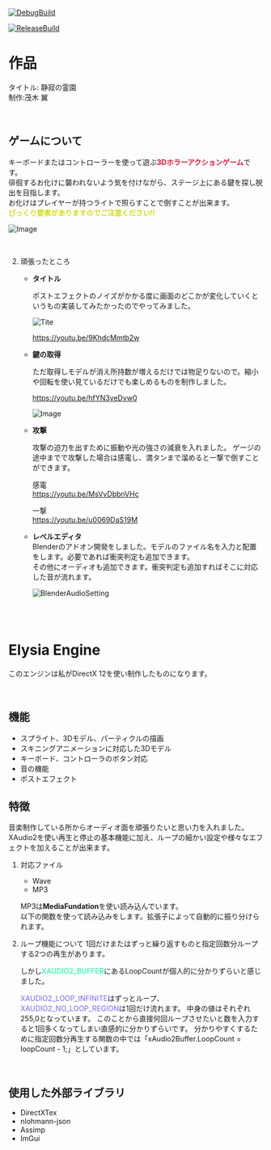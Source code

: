 [![DebugBuild](https://github.com/TsubasaMogi0283/Ellysia_3.0/actions/workflows/DebugBuild.yml/badge.svg?branch=master)](https://github.com/TsubasaMogi0283/Ellysia_3.0/actions/workflows/DebugBuild.yml)

[![ReleaseBuild](https://github.com/TsubasaMogi0283/Ellysia_3.0/actions/workflows/ReleaseBuild.yml/badge.svg?branch=master)](https://github.com/TsubasaMogi0283/Ellysia_3.0/actions/workflows/ReleaseBuild.yml)

# 作品

タイトル: 静寂の霊園  
制作:茂木 翼  

<br>

## ゲームについて

キーボードまたはコントローラーを使って遊ぶ<span style="color: #dc143c; ">**3Dホラーアクションゲーム**</span>です。  
徘徊するお化けに襲われないよう気を付けながら、ステージ上にある鍵を探し脱出を目指します。  
お化けはプレイヤーが持つライトで照らすことで倒すことが出来ます。  
<span style="color: #d5dc14ff; ">**びっくり要素がありますのでご注意ください!!**</span>




![Image](https://github.com/user-attachments/assets/41601ddf-bf33-4c91-8513-40abd9019b73)

<br>


2. 頑張ったところ

    * **タイトル**  

        ポストエフェクトのノイズがかかる度に画面のどこかが変化していくというもの実装してみたかったのでやってみました。

        ![Tite](https://github.com/user-attachments/assets/006abf54-80f8-490e-abc8-56a66ea6dd32)

        https://youtu.be/9KhdcMmtb2w


	* **鍵の取得**  

		ただ取得しモデルが消え所持数が増えるだけでは物足りないので。縮小や回転を使い見ているだけでも楽しめるものを制作しました。

        https://youtu.be/hfYN3veDvw0

		![Image](https://github.com/user-attachments/assets/23d74250-9bf8-41a5-87eb-109a02a56bab)


    * **攻撃**  

        攻撃の迫力を出すために振動や光の強さの減衰を入れました。
        ゲージの途中までで攻撃した場合は感電し、満タンまで溜めると一撃で倒すことができます。  
    

        感電  
        https://youtu.be/MsVvDbbnVHc
        
        一撃  
        https://youtu.be/u0069DaS19M


    * **レベルエディタ**  
        Blenderのアドオン開発をしました。モデルのファイル名を入力と配置をします。必要であれば衝突判定も追加できます。  
        その他にオーディオも追加できます。衝突判定も追加すればそこに対応した音が流れます。

        ![BlenderAudioSetting](https://github.com/user-attachments/assets/3d5ce673-13a4-40f1-acd9-92e2c968d49d)    


<br>
<br>

# Elysia Engine

このエンジンは私がDirectX 12を使い制作したものになります。

<br>

## 機能

* スプライト、3Dモデル、パーティクルの描画  
* スキニングアニメーションに対応した3Dモデル
* キーボード、コントローラのボタン対応  
* 音の機能
* ポストエフェクト



## 特徴

音楽制作している所からオーディオ面を頑張りたいと思い力を入れました。  
XAudio2を使い再生と停止の基本機能に加え、ループの細かい設定や様々なエフェクトを加えることが出来ます。



1. 対応ファイル
    * Wave
    * MP3

    MP3は**MediaFundation**を使い読み込んでいます。  
    以下の関数を使って読み込みをします。拡張子によって自動的に振り分けられます。
    




2. ループ機能について
    1回だけまたはずっと繰り返すものと指定回数分ループする2つの再生があります。  
    
    しかし<span style="color: #00fa9a; ">XAUDIO2_BUFFER</span>にあるLoopCountが個人的に分かりずらいと感じました。
    
    <span style="color: #7b68ee; ">XAUDIO2_LOOP_INFINITE</span>はずっとループ、
    <span style="color: #7b68ee; ">XAUDIO2_NO_LOOP_REGION</span>は1回だけ流れます。
    中身の値はそれぞれ255,0となっています。
    このことから直接何回ループさせたいと数を入力すると1回多くなってしまい直感的に分かりずらいです。
    分かりやすくするために指定回数分再生する関数の中では「xAudio2Buffer.LoopCount = loopCount - 1;」としています。




<br>



## 使用した外部ライブラリ
* DirectXTex
* nlohmann-json
* Assimp
* ImGui

